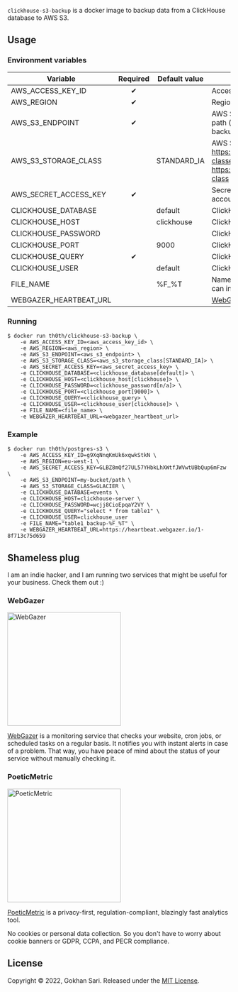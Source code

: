 `clickhouse-s3-backup` is a docker image to backup data from a ClickHouse database to AWS S3.

## Usage

### Environment variables

| Variable               | Required | Default value | Description                                                                                                                   |
|------------------------|:--------:|---------------|-------------------------------------------------------------------------------------------------------------------------------|
| AWS_ACCESS_KEY_ID      |    ✔     |               | Access key id for the AWS account                                                                                             |
| AWS_REGION             |    ✔     |               | Region for the AWS bucket                                                                                                     |
| AWS_S3_ENDPOINT        |    ✔     |               | AWS S3 endpoint with bucket and path (e.g. "my-bucket/postgres-backup")                                                       |
| AWS_S3_STORAGE_CLASS   |          | STANDARD_IA   | AWS S3 storage class (see https://aws.amazon.com/s3/storage-classes/ and https://rclone.org/s3/#s3-storage-class for options. |
| AWS_SECRET_ACCESS_KEY  |    ✔     |               | Secret access key for the AWS account                                                                                         |
| CLICKHOUSE_DATABASE    |          | default       | ClickHouse server database                                                                                                    |
| CLICKHOUSE_HOST        |          | clickhouse    | ClickHouse server host                                                                                                        |
| CLICKHOUSE_PASSWORD    |          |               | ClickHouse server password                                                                                                    |
| CLICKHOUSE_PORT        |          | 9000          | ClickHouse server port                                                                                                        |
| CLICKHOUSE_QUERY       |    ✔     |               | ClickHouse query to get the data                                                                                              |
| CLICKHOUSE_USER        |          | default       | ClickHouse server user                                                                                                        |
| FILE_NAME              |          | %F_%T         | Name of the file for the data export (it can include [date format](https://man7.org/linux/man-pages/man1/date.1.html))        |
| WEBGAZER_HEARTBEAT_URL |          |               | [WebGazer Heartbeat Monitor](https://www.webgazer.io/services/cron-job-monitoring) URL                                        |

### Running

```shell
$ docker run th0th/clickhouse-s3-backup \
    -e AWS_ACCESS_KEY_ID=<aws_access_key_id> \
    -e AWS_REGION=<aws_region> \
    -e AWS_S3_ENDPOINT=<aws_s3_endpoint> \
    -e AWS_S3_STORAGE_CLASS=<aws_s3_storage_class[STANDARD_IA]> \
    -e AWS_SECRET_ACCESS_KEY=<aws_secret_access_key> \
    -e CLICKHOUSE_DATABASE=<clickhouse_database[default]> \
    -e CLICKHOUSE_HOST=<clickhouse_host[clickhouse]> \
    -e CLICKHOUSE_PASSWORD=<clickhouse_password[n/a]> \
    -e CLICKHOUSE_PORT=<clickhouse_port[9000]> \
    -e CLICKHOUSE_QUERY=<clickhouse_query> \
    -e CLICKHOUSE_USER=<clickhouse_user[clickhouse]> \
    -e FILE_NAME=<file_name> \
    -e WEBGAZER_HEARTBEAT_URL=<webgazer_heartbeat_url>
```

### Example

```shell
$ docker run th0th/postgres-s3 \
    -e AWS_ACCESS_KEY_ID=g9XqNnqKmUk6xqwkStkN \
    -e AWS_REGION=eu-west-1 \
    -e AWS_SECRET_ACCESS_KEY=GLBZ8mQf27UL57YHbkLhXWtfJWVwtUBbQup6mFzw \
    -e AWS_S3_ENDPOINT=my-bucket/path \
    -e AWS_S3_STORAGE_CLASS=GLACIER \
    -e CLICKHOUSE_DATABASE=events \
    -e CLICKHOUSE_HOST=clickhouse-server \
    -e CLICKHOUSE_PASSWORD=wcjj8CioEpqaY2VY \
    -e CLICKHOUSE_QUERY="select * from table1" \
    -e CLICKHOUSE_USER=clickhouse_user
    -e FILE_NAME="table1_backup-%F_%T" \
    -e WEBGAZER_HEARTBEAT_URL=https://heartbeat.webgazer.io/1-8f713c75d659
```

## Shameless plug

I am an indie hacker, and I am running two services that might be useful for your business. Check them out :)

### WebGazer

[<img alt="WebGazer" src="https://user-images.githubusercontent.com/698079/162474223-f7e819c4-4421-4715-b8a2-819583550036.png" width="256" />](https://www.webgazer.io/?utm_source=github&utm_campaign=clickhouse-s3-backup-readme)

[WebGazer](https://www.webgazer.io/?utm_source=github&utm_campaign=clickhouse-s3-backup-readme) is a monitoring service
that checks your website, cron jobs, or scheduled tasks on a regular basis. It notifies
you with instant alerts in case of a problem. That way, you have peace of mind about the status of your service without
manually checking it.

### PoeticMetric

[<img alt="PoeticMetric" src="https://user-images.githubusercontent.com/698079/162474946-7c4565ba-5097-4a42-8821-d087e6f56a5d.png" width="256" />](https://www.poeticmetric.com/?utm_source=github&utm_campaign=clickhouse-s3-backup-readme)

[PoeticMetric](https://www.poeticmetric.com/?utm_source=github&utm_campaign=clickhouse-s3-backup-readme) is a
privacy-first, regulation-compliant, blazingly fast analytics tool.

No cookies or personal data collection. So you don't have to worry about cookie banners or GDPR, CCPA, and PECR
compliance.

## License

Copyright © 2022, Gokhan Sari. Released under the [MIT License](LICENSE).
